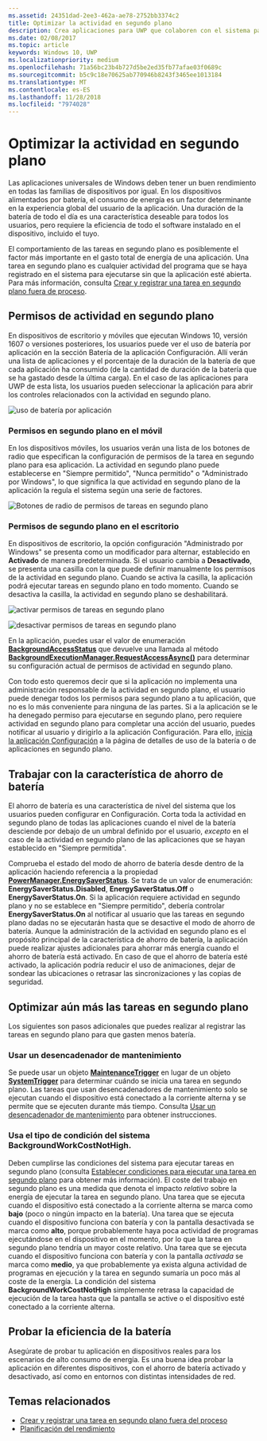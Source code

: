```yaml
---
ms.assetid: 24351dad-2ee3-462a-ae78-2752bb3374c2
title: Optimizar la actividad en segundo plano
description: Crea aplicaciones para UWP que colaboren con el sistema para usar tareas en segundo plano con un consumo eficiente de la batería.
ms.date: 02/08/2017
ms.topic: article
keywords: Windows 10, UWP
ms.localizationpriority: medium
ms.openlocfilehash: 71a56bc23b4b727d5be2ed35fb77afae03f0689c
ms.sourcegitcommit: b5c9c18e70625ab770946b8243f3465ee1013184
ms.translationtype: MT
ms.contentlocale: es-ES
ms.lasthandoff: 11/28/2018
ms.locfileid: "7974028"
---
```

# <a name="optimize-background-activity"></a>Optimizar la actividad en segundo plano

Las aplicaciones universales de Windows deben tener un buen rendimiento en todas las familias de dispositivos por igual. En los dispositivos alimentados por batería, el consumo de energía es un factor determinante en la experiencia global del usuario de la aplicación. Una duración de la batería de todo el día es una característica deseable para todos los usuarios, pero requiere la eficiencia de todo el software instalado en el dispositivo, incluido el tuyo. 

El comportamiento de las tareas en segundo plano es posiblemente el factor más importante en el gasto total de energía de una aplicación. Una tarea en segundo plano es cualquier actividad del programa que se haya registrado en el sistema para ejecutarse sin que la aplicación esté abierta. Para más información, consulta [Crear y registrar una tarea en segundo plano fuera de proceso](https://msdn.microsoft.com/windows/uwp/launch-resume/create-and-register-a-background-task).

## <a name="background-activity-permissions"></a>Permisos de actividad en segundo plano

En dispositivos de escritorio y móviles que ejecutan Windows 10, versión 1607 o versiones posteriores, los usuarios puede ver el uso de batería por aplicación en la sección Batería de la aplicación Configuración. Allí verán una lista de aplicaciones y el porcentaje de la duración de la batería de que cada aplicación ha consumido (de la cantidad de duración de la batería que se ha gastado desde la última carga). En el caso de las aplicaciones para UWP de esta lista, los usuarios pueden seleccionar la aplicación para abrir los controles relacionados con la actividad en segundo plano.

![uso de batería por aplicación](images/battery-usage-by-app.png)

### <a name="background-permissions-on-mobile"></a>Permisos en segundo plano en el móvil

En los dispositivos móviles, los usuarios verán una lista de los botones de radio que especifican la configuración de permisos de la tarea en segundo plano para esa aplicación. La actividad en segundo plano puede establecerse en "Siempre permitido", "Nunca permitido" o "Administrado por Windows", lo que significa la que actividad en segundo plano de la aplicación la regula el sistema según una serie de factores. 

![Botones de radio de permisos de tareas en segundo plano](images/background-task-permissions.png)

### <a name="background-permissions-on-desktop"></a>Permisos de segundo plano en el escritorio

En dispositivos de escritorio, la opción configuración "Administrado por Windows" se presenta como un modificador para alternar, establecido en **Activado** de manera predeterminada. Si el usuario cambia a **Desactivado**, se presenta una casilla con la que puede definir manualmente los permisos de la actividad en segundo plano. Cuando se activa la casilla, la aplicación podrá ejecutar tareas en segundo plano en todo momento. Cuando se desactiva la casilla, la actividad en segundo plano se deshabilitará.

![activar permisos de tareas en segundo plano](images/background-task-permissions-on.png)

![desactivar permisos de tareas en segundo plano](images/background-task-permissions-off.png)

En la aplicación, puedes usar el valor de enumeración [**BackgroundAccessStatus**](https://docs.microsoft.com/en-us/uwp/api/windows.applicationmodel.background.backgroundaccessstatus) que devuelve una llamada al método [**BackgroundExecutionManager.RequestAccessAsync()**](https://msdn.microsoft.com/library/windows/apps/windows.applicationmodel.background.backgroundexecutionmanager.requestaccessasync.aspx) para determinar su configuración actual de permisos de actividad en segundo plano.

Con todo esto queremos decir que si la aplicación no implementa una administración responsable de la actividad en segundo plano, el usuario puede denegar todos los permisos para segundo plano a tu aplicación, que no es lo más conveniente para ninguna de las partes. Si a la aplicación se le ha denegado permiso para ejecutarse en segundo plano, pero requiere actividad en segundo plano para completar una acción del usuario, puedes notificar al usuario y dirigirlo a la aplicación Configuración. Para ello, [inicia la aplicación Configuración](https://docs.microsoft.com/en-us/windows/uwp/launch-resume/launch-settings-app) a la página de detalles de uso de la batería o de aplicaciones en segundo plano.

## <a name="work-with-the-battery-saver-feature"></a>Trabajar con la característica de ahorro de batería
El ahorro de batería es una característica de nivel del sistema que los usuarios pueden configurar en Configuración. Corta toda la actividad en segundo plano de todas las aplicaciones cuando el nivel de la batería desciende por debajo de un umbral definido por el usuario, *excepto* en el caso de la actividad en segundo plano de las aplicaciones que se hayan establecido en "Siempre permitida".

Comprueba el estado del modo de ahorro de batería desde dentro de la aplicación haciendo referencia a la propiedad [**PowerManager.EnergySaverStatus**](https://docs.microsoft.com/en-us/uwp/api/windows.system.power.energysaverstatus). Se trata de un valor de enumeración: **EnergySaverStatus.Disabled**, **EnergySaverStatus.Off** o **EnergySaverStatus.On**. Si la aplicación requiere actividad en segundo plano y no se establece en "Siempre permitido", debería controlar **EnergySaverStatus.On** al notificar al usuario que las tareas en segundo plano dadas no se ejecutarán hasta que se desactive el modo de ahorro de batería. Aunque la administración de la actividad en segundo plano es el propósito principal de la característica de ahorro de batería, la aplicación puede realizar ajustes adicionales para ahorrar más energía cuando el ahorro de batería está activado.  En caso de que el ahorro de batería esté activado, la aplicación podría reducir el uso de animaciones, dejar de sondear las ubicaciones o retrasar las sincronizaciones y las copias de seguridad. 

## <a name="further-optimize-background-tasks"></a>Optimizar aún más las tareas en segundo plano
Los siguientes son pasos adicionales que puedes realizar al registrar las tareas en segundo plano para que gasten menos batería.

### <a name="use-a-maintenance-trigger"></a>Usar un desencadenador de mantenimiento 
Se puede usar un objeto [**MaintenanceTrigger**](https://msdn.microsoft.com/library/windows/apps/windows.applicationmodel.background.maintenancetrigger.aspx) en lugar de un objeto [**SystemTrigger**](https://msdn.microsoft.com/library/windows/apps/windows.applicationmodel.background.systemtrigger.aspx) para determinar cuándo se inicia una tarea en segundo plano. Las tareas que usan desencadenadores de mantenimiento solo se ejecutan cuando el dispositivo está conectado a la corriente alterna y se permite que se ejecuten durante más tiempo. Consulta [Usar un desencadenador de mantenimiento](https://msdn.microsoft.com/windows/uwp/launch-resume/use-a-maintenance-trigger) para obtener instrucciones.

### <a name="use-the-backgroundworkcostnothigh-system-condition-type"></a>Usa el tipo de condición del sistema **BackgroundWorkCostNotHigh**.
Deben cumplirse las condiciones del sistema para ejecutar tareas en segundo plano (consulta [Establecer condiciones para ejecutar una tarea en segundo plano](https://msdn.microsoft.com/windows/uwp/launch-resume/set-conditions-for-running-a-background-task) para obtener más información). El coste del trabajo en segundo plano es una medida que denota el impacto *relativo* sobre la energía de ejecutar la tarea en segundo plano. Una tarea que se ejecuta cuando el dispositivo está conectado a la corriente alterna se marca como **bajo** (poco o ningún impacto en la batería). Una tarea que se ejecuta cuando el dispositivo funciona con batería y con la pantalla desactivada se marca como **alto**, porque probablemente haya poca actividad de programas ejecutándose en el dispositivo en el momento, por lo que la tarea en segundo plano tendría un mayor coste relativo. Una tarea que se ejecuta cuando el dispositivo funciona con batería y con la pantalla *activada* se marca como **medio**, ya que probablemente ya exista alguna actividad de programas en ejecución y la tarea en segundo sumaría un poco más al coste de la energía. La condición del sistema **BackgroundWorkCostNotHigh** simplemente retrasa la capacidad de ejecución de la tarea hasta que la pantalla se active o el dispositivo esté conectado a la corriente alterna.

## <a name="test-battery-efficiency"></a>Probar la eficiencia de la batería

Asegúrate de probar tu aplicación en dispositivos reales para los escenarios de alto consumo de energía. Es una buena idea probar la aplicación en diferentes dispositivos, con el ahorro de batería activado y desactivado, así como en entornos con distintas intensidades de red.

## <a name="related-topics"></a>Temas relacionados

* [Crear y registrar una tarea en segundo plano fuera del proceso](https://msdn.microsoft.com/windows/uwp/launch-resume/create-and-register-a-background-task)  
* [Planificación del rendimiento](https://msdn.microsoft.com/windows/uwp/debug-test-perf/planning-and-measuring-performance)  

